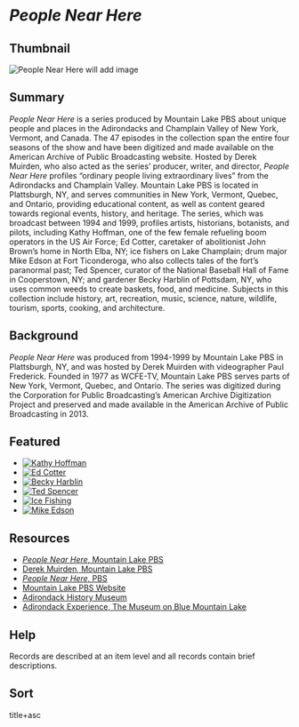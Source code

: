 # <em>People Near Here</em>

## Thumbnail

![<em>People Near Here</em>](https://s3.amazonaws.com/americanarchive.org/special-collections/WSRE_1000.jpg "People Near Here") will add image

## Summary

<em>People Near Here</em> is a series produced by Mountain Lake PBS about unique people and places in the Adirondacks and Champlain Valley of New York, Vermont, and Canada. The 47 episodes in the collection span the entire four seasons of the show and have been digitized and made available on the American Archive of Public Broadcasting website. Hosted by Derek Muirden, who also acted as the series’ producer, writer, and director, <em>People Near Here</em> profiles “ordinary people living extraordinary lives” from the Adirondacks and Champlain Valley. Mountain Lake PBS is located in Plattsburgh, NY, and serves communities in New York, Vermont, Quebec, and Ontario, providing educational content, as well as content geared towards regional events, history, and heritage. The series, which was broadcast between 1994 and 1999, profiles artists, historians, botanists, and pilots, including Kathy Hoffman, one of the few female refueling boom operators in the US Air Force; Ed Cotter, caretaker of abolitionist John Brown’s home in North Elba, NY; ice fishers on Lake Champlain; drum major Mike Edson at Fort Ticonderoga, who also collects tales of the fort’s paranormal past; Ted Spencer, curator of the National Baseball Hall of Fame in Cooperstown, NY; and gardener Becky Harblin of Pottsdam, NY, who uses common weeds to create baskets, food, and medicine. Subjects in this collection include history, art, recreation, music, science, nature, wildlife, tourism, sports, cooking, and architecture.

## Background

<em>People Near Here</em> was produced from 1994-1999 by Mountain Lake PBS in Plattsburgh, NY, and was hosted by Derek Muirden with videographer Paul Frederick. Founded in 1977 as WCFE-TV, Mountain Lake PBS serves parts of New York, Vermont, Quebec, and Ontario. The series was digitized during the Corporation for Public Broadcasting’s American Archive Digitization Project and preserved and made available in the American Archive of Public Broadcasting in 2013.

## Featured

- [![Kathy Hoffman](https://s3.amazonaws.com/americanarchive.org/special-collections/cpb-aacip_113-71ngfc2b.jpg)](/catalog/cpb-aacip_113-71ngfc2b)
- [![Ed Cotter](https://s3.amazonaws.com/americanarchive.org/special-collections/cpb-aacip_113-8605qt60.jpg)](/catalog/cpb-aacip_113-8605qt60)
- [![Becky Harblin](https://s3.amazonaws.com/americanarchive.org/special-collections/cpb-aacip_113-22v41vht.jpg)](/catalog/cpb-aacip_113-22v41vht)
- [![Ted Spencer](https://s3.amazonaws.com/americanarchive.org/special-collections/cpb-aacip_113-79h44w80.jpg)](/catalog/cpb-aacip_113-79h44w80)
- [![Ice Fishing](https://s3.amazonaws.com/americanarchive.org/special-collections/cpb-aacip_113-52j6qdvq.jpg)](/catalog/cpb-aacip_113-52j6qdvq)
- [![Mike Edson](https://s3.amazonaws.com/americanarchive.org/special-collections/cpb-aacip_113-19f4qwxm.jpg)](/catalog/cpb-aacip_113-19f4qwxm)

## Resources

- [<em>People Near Here</em>, Mountain Lake PBS](https://mountainlake.org/category/watch/people-near-here/)
- [Derek Muirden, Mountain Lake PBS](https://mountainlake.org/tag/derek-muirden/)
- [<em>People Near Here</em>, PBS](https://www.pbs.org/show/people-near-here/)
- [Mountain Lake PBS Website](https://mountainlake.org/)
- [Adirondack History Museum](http://www.adkhistorycenter.org/)
- [Adirondack Experience, The Museum on Blue Mountain Lake](https://www.theadkx.org/)

## Help

Records are described at an item level and all records contain brief descriptions.

## Sort

title+asc

